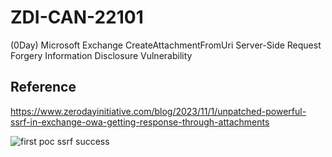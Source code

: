 # ZDI-CAN-22101
(0Day) Microsoft Exchange CreateAttachmentFromUri Server-Side Request Forgery Information Disclosure Vulnerability

## Reference
https://www.zerodayinitiative.com/blog/2023/11/1/unpatched-powerful-ssrf-in-exchange-owa-getting-response-through-attachments

![first poc ssrf success](https://laughing-markdown-pics.oss-cn-shenzhen.aliyuncs.com/20231106181435.png)
